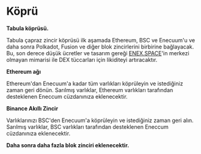 # Köprü

**Tabula köprüsü.**

Tabula çapraz zincir köprüsü ilk aşamada Ethereum, BSC ve Enecuum'u ve daha sonra Polkadot, Fusion ve diğer blok zincirlerini birbirine bağlayacak. Bu, son derece düşük ücretler ve tasarım gereği [ENEX.SPACE](https://enex.space/)'in merkezi olmayan mimarisi ile DEX tüccarları için likiditeyi artıracaktır.

**Ethereum ağı**

Ethereum'dan Enecuum'a kadar tüm varlıkları köprüleyin ve istediğiniz zaman geri dönün. Sarılmış varlıklar, Ethereum varlıkları tarafından desteklenen Eneccum cüzdanınıza eklenecektir.

**Binance Akıllı Zincir**

Varlıklarınızı BSC'den Enecuum'a köprüleyin ve istediğiniz zaman geri alın. Sarılmış varlıklar, BSC varlıkları tarafından desteklenen Eneccum cüzdanınıza eklenecektir.

**Daha sonra daha fazla blok zinciri eklenecektir.**

